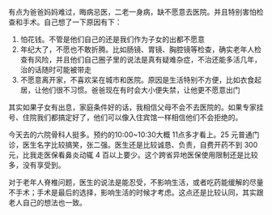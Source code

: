 有点为爸爸妈妈难过，晦病忌医，二老一身病，缺不愿意去医院。并且特别害怕检查和手术。自己想了一下原因有下：
1. 怕花钱。不管是他们自己的还是我们作为子女的出都不愿意
2. 年纪大了，不愿也不敢折腾。比如肠镜、胃镜、胸腔镜等检查，确实老年人检查有风险，并且他们自己圈子里的说法是真有疑难杂症，不治还能多活几年，治的话随时可能被带走
3. 不愿意离开家，不喜欢呆在城市和医院。原因是生活特别不方便，比如衣食起居，让他们很不习惯。爸爸现在有时会大小便失禁，让他更不愿意出门

其实如果子女有出息，家庭条件好的话，我相信父母不会不去医院的。如果专家挂号、住院我们都搞定好了，他们可以像入住宾馆一样相信他们不会拒绝的。

今天去的六院骨科人挺多。预约的10:00~10:30大概 11点多才看上。25 元普通门诊，医生名字比较搞笑，张二强。医生还是比较诚恳、负责，自费开药不到 300 元，比我走医保看鼻炎动辄 4 百以上要少。这个跨省异地医保使用限制还是比较多，没有享受到。

对于老年人脊椎问题，医生的说法是能忍受，不影响生活，或者吃药能缓解的尽量不手术；手术是最后的选择，影响生活的时候才考虑。这点还是比较认同，其实跟老人自己的想法也一致。